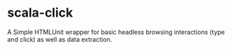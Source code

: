 scala-click
===========

A Simple HTMLUnit wrapper for basic headless browsing interactions (type and click) as well as data extraction.